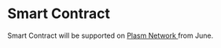 # Smart Contract

Smart Contract will be supported on [Plasm Network ](https://www.plasmnet.io/)from June.

